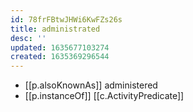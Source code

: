```yaml
---
id: 78frFBtwJHWi6KwFZs26s
title: administrated
desc: ''
updated: 1635677103274
created: 1635369296544
---
```


- [[p.alsoKnownAs]] administered
- [[p.instanceOf]] [[c.ActivityPredicate]]

